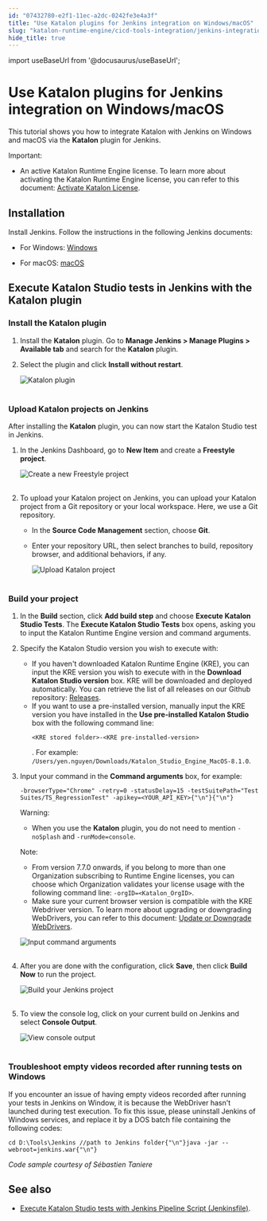 ```yaml
---
id: "07432780-e2f1-11ec-a2dc-0242fe3e4a3f"
title: "Use Katalon plugins for Jenkins integration on Windows/macOS"
slug: "katalon-runtime-engine/cicd-tools-integration/jenkins-integration/use-katalon-plugins-for-jenkins-integration/use-katalon-plugins-for-jenkins-integration-on-windowsmacos"
hide_title: true
---
```

import useBaseUrl from '@docusaurus/useBaseUrl';


# <a id="id" class="anchor_top_offset"/><a id="ariaid-title1" class="anchor_top_offset"/>Use Katalon plugins for Jenkins integration on  Windows/macOS

<p xmlns="http://www.w3.org/1999/xhtml" className="p">This tutorial shows you how to integrate Katalon with Jenkins on   Windows and macOS via the <strong className="ph b">Katalon</strong> plugin for   Jenkins.</p> 
<div xmlns="http://www.w3.org/1999/xhtml" className="note important note_important"><span className="note__title">Important:</span> 
  <ul className="ul"><li className="li"><p className="p">An active Katalon Runtime Engine license. To
        learn more about activating the Katalon Runtime Engine license, you
        can refer to this document: <a className="xref" href="/docs/products-and-licenses/katalon-studio-enterprise-and-runtime-engine-licenses/activate-katalon-license#id_1">Activate
          Katalon License</a>.</p></li></ul>
</div>

## <a id="id_1" class="anchor_top_offset"/>Installation

<div xmlns="http://www.w3.org/1999/xhtml" className="p">Install Jenkins. Follow the instructions in the following
  Jenkins documents:<ul className="ul"><li className="li"><p className="p">For Windows: <a className="xref j-external-link" href="https://www.jenkins.io/doc/book/installing/windows/" target="_blank">Windows</a></p></li><li className="li"><p className="p">For macOS: <a className="xref j-external-link" href="https://www.jenkins.io/doc/book/installing/macos/" target="_blank">macOS</a></p></li></ul></div>
    

## <a id="id_2" class="anchor_top_offset"/>Execute Katalon Studio tests in Jenkins with the Katalon         plugin

    
      

### <a id="id_3" class="anchor_top_offset"/>Install the Katalon plugin

<ol xmlns="http://www.w3.org/1999/xhtml" className="ol"><li className="li">     <p className="p">Install the <strong className="ph b">Katalon</strong> plugin. Go to <strong className="ph b">Manage Jenkins &gt; Manage Plugins &gt; Available tab</strong> and search for the <strong className="ph b">Katalon</strong> plugin.</p>   </li><li className="li">     <p className="p">Select the plugin and click <strong className="ph b">Install without restart</strong>.</p>     <p className="p"> <img className="image" src={useBaseUrl("https://github.com/katalon-studio/docs-images/raw/master/katalon-studio/docs/jenkins-plugin-windows/K.S.E-8.2.5%20-%20Jenkins-download-Katalon-Testops-plugin.png")} alt="Katalon plugin" /><br /><br />     </p>   </li></ol> 

### <a id="concept-2352" class="anchor_top_offset"/>Upload Katalon projects on Jenkins

<p xmlns="http://www.w3.org/1999/xhtml" className="p">After installing the <strong className="ph b">Katalon</strong> plugin, you can now start the Katalon Studio test in Jenkins.</p> 
<ol xmlns="http://www.w3.org/1999/xhtml" className="ol"><li className="li">     <p className="p">In the Jenkins Dashboard, go to <strong className="ph b">New Item</strong> and create a <strong className="ph b">Freestyle project</strong>.</p>     <p className="p"><img className="image" src={useBaseUrl("https://github.com/katalon-studio/docs-images/raw/master/katalon-studio/docs/jenkins-plugin-windows/KS-JENKINS-Create-a-freestyle-project.png")} alt="Create a new Freestyle project" /><br /><br /></p>   </li><li className="li">     <p className="p">To upload your Katalon project on Jenkins, you can upload your Katalon project from a Git repository or your local workspace. Here, we use a Git repository.</p>     <ul className="ul"><li className="li">In the <strong className="ph b">Source Code Management</strong> section, choose <strong className="ph b">Git</strong>.</li><li className="li">         <p className="p">Enter your repository URL, then select branches to build, repository browser, and additional behaviors, if any.</p>         <p className="p"> <img className="image" src={useBaseUrl("https://github.com/katalon-studio/docs-images/raw/master/katalon-studio/docs/jenkins-plugin-windows/Picture4.png")} alt="Upload Katalon project" /><br /><br />         </p>       </li></ul>   </li></ol> 

### <a id="concept-3999" class="anchor_top_offset"/>Build your project

<ol xmlns="http://www.w3.org/1999/xhtml" className="ol"><li className="li">     <p className="p">In the <strong className="ph b">Build</strong> section, click <strong className="ph b">Add build step</strong> and choose <strong className="ph b">Execute Katalon Studio Tests</strong>. The <strong className="ph b">Execute Katalon Studio Tests</strong> box opens, asking you to input the Katalon Runtime Engine version and command arguments.</p>   </li><li className="li">     <p className="p">Specify the Katalon Studio version you wish to execute with:</p>     <ul className="ul"><li className="li">If you haven't downloaded Katalon Runtime Engine (KRE), you can input the KRE version you wish to execute with in the <strong className="ph b">Download Katalon Studio version</strong> box. KRE will be downloaded and deployed automatically. You can retrieve the list of all releases on our Github repository: <a className="xref j-external-link" href="https://github.com/katalon-studio/katalon-studio/releases" target="_blank">Releases</a>.</li><li className="li">If you want to use a pre-installed version, manually input the KRE version you have installed in the <strong className="ph b">Use pre-installed Katalon Studio</strong> box with the following command line: <pre className="pre codeblock"><code>&lt;KRE stored folder&gt;-&lt;KRE pre-installed-version&gt;</code></pre>. For example: <code className="ph codeph">/Users/yen.nguyen/Downloads/Katalon_Studio_Engine_MacOS-8.1.0</code>.</li></ul>   </li><li className="li">     <p className="p">Input your command in the <strong className="ph b">Command arguments</strong> box, for example:</p>     <pre className="pre codeblock"><code>-browserType="Chrome" -retry=0 -statusDelay=15 -testSuitePath="Test Suites/TS_RegressionTest" -apikey=&lt;YOUR_API_KEY&gt;{"\n"}{"\n"}</code></pre>     <div className="note warning note_warning"><span className="note__title">Warning:</span>        <ul className="ul"><li className="li"><p className="p">When you use the <strong className="ph b">Katalon</strong> plugin, you do not need to mention <code className="ph codeph">-noSplash</code> and <code className="ph codeph">-runMode=console</code>.</p></li></ul>     </div>     <div className="note note note_note"><span className="note__title">Note:</span>        <ul className="ul"><li className="li">From version 7.7.0 onwards, if you belong to more than one Organization subscribing to Runtime Engine licenses, you can choose which Organization validates your license usage with the following command line: <code className="ph codeph">-orgID=&lt;Katalon_OrgID&gt;</code>.</li><li className="li">Make sure your current browser version is compatible with the KRE Webdriver version. To learn more about upgrading or downgrading WebDrivers, you can refer to this document: <a className="xref" href="/docs/katalon-studio-enterprise/test-design/web-test-design/handle-webdrivers/upgrade-or-downgrade-webdrivers#id_2">Update or Downgrade WebDrivers</a>.</li></ul>     </div>     <p className="p"> <img className="image" src={useBaseUrl("https://github.com/katalon-studio/docs-images/raw/master/katalon-studio/docs/jenkins-plugin-windows/KS-JENKINS-Enter-command-line-in-freestyles-project.png")} alt="Input command arguments" /><br /><br />     </p>   </li><li className="li">     <p className="p">After you are done with the configuration, click <strong className="ph b">Save</strong>, then click <strong className="ph b">Build Now</strong> to run the project.</p>     <p className="p"> <img className="image" src={useBaseUrl("https://github.com/katalon-studio/docs-images/raw/master/katalon-studio/docs/jenkins-plugin-windows/KS-JENKINS-Build-now.png")} alt="Build your Jenkins project" /><br /><br />     </p>   </li><li className="li">     <p className="p">To view the console log, click on your current build on Jenkins and select <strong className="ph b">Console Output</strong>.</p>     <p className="p"> <img className="image" src={useBaseUrl("https://github.com/katalon-studio/docs-images/raw/master/katalon-studio/docs/jenkins-plugin-windows/KS-JENKINS-console-output.png")} alt="View console output" /><br /><br />     </p>   </li></ol> 

### <a id="concept-3080" class="anchor_top_offset"/>Troubleshoot empty videos recorded after running tests on Windows

<p xmlns="http://www.w3.org/1999/xhtml" className="p">If you encounter an issue of having empty videos recorded after running your tests in Jenkins on Window, it is because the WebDriver hasn't launched during test execution. To fix this issue, please uninstall Jenkins of Windows services, and replace it by a DOS batch file containing the following codes:</p> 
<pre xmlns="http://www.w3.org/1999/xhtml" className="pre codeblock"><code>cd D:\Tools\Jenkins //path to Jenkins folder{"\n"}java -jar --webroot=jenkins.war{"\n"}</code></pre> 
<p xmlns="http://www.w3.org/1999/xhtml" className="p"> <em className="ph i">Code sample courtesy of Sébastien Taniere</em> </p> 
    

## <a id="id_7" class="anchor_top_offset"/>See also

    
      
<ul xmlns="http://www.w3.org/1999/xhtml" className="ul">   <li className="li">     <a className="xref" href="/docs/katalon-runtime-engine/cicd-tools-integration/jenkins-integration/execute-katalon-studio-tests-with-jenkins-pipeline-script-jenkinsfile">Execute       Katalon Studio tests with Jenkins Pipeline Script       (Jenkinsfile)</a>.</li> </ul> 
    
  
